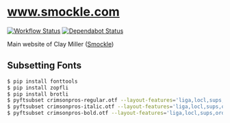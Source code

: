 # www.smockle.com

[![Workflow Status](https://github.com/smockle/smockle.com/workflows/Workflows/badge.svg)](https://github.com/smockle/smockle.com/actions)
[![Dependabot Status](https://api.dependabot.com/badges/status?host=github&repo=smockle/smockle.com)](https://dependabot.com)

Main website of Clay Miller ([Smockle](https://www.smockle.com))

## Subsetting Fonts

```Bash
$ pip install fonttools
$ pip install zopfli
$ pip install brotli
$ pyftsubset crimsonpros-regular.otf --layout-features='liga,locl,sups,ordn,tnum,frac,kern' --unicodes="U+0000-00FF, U+0152, U+0153, U+0178, U+02C6, U+02DC, U+2000-206F, U+20AC, U+2122, U+25FC, U+FB01, U+FB02" --flavor=woff2 --output-file=crimsonpros-regular.woff2
$ pyftsubset crimsonpros-italic.otf --layout-features='liga,locl,sups,ordn,tnum,frac,kern' --unicodes="U+0000-00FF, U+0152, U+0153, U+0178, U+02C6, U+02DC, U+2000-206F, U+20AC, U+2122, U+25FC, U+FB01, U+FB02" --flavor=woff2 --output-file=crimsonpros-italic.woff2
$ pyftsubset crimsonpros-bold.otf --layout-features='liga,locl,sups,ordn,tnum,frac,kern' --unicodes="U+0000-00FF, U+0152, U+0153, U+0178, U+02C6, U+02DC, U+2000-206F, U+20AC, U+2122, U+25FC, U+FB01, U+FB02" --flavor=woff2 --output-file=crimsonpros-bold.woff2
```
